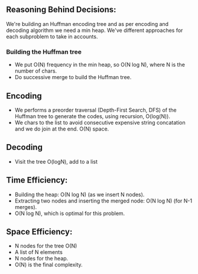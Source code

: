 ## Reasoning Behind Decisions:

We're building an Huffman encoding tree and as per encoding and decoding algorithm we need a min heap. 
We've different approaches for each subproblem to take in accounts.
### Building the Huffman tree
- We put O(N) frequency in the min heap, so O(N log N), where N is the number of chars.
- Do successive merge to build the Huffman tree.
## Encoding
- We performs a preorder traversal (Depth-First Search, DFS) of the Huffman tree to generate the codes,
  using recursion, O(log(N)).
- We chars to the list to avoid consecutive expensive string concatation and we do join at the end. O(N) space.
## Decoding
- Visit the tree O(logN), add to a list 


## Time Efficiency:
- Building the heap: O(N log N) (as we insert N nodes).
- Extracting two nodes and inserting the merged node: O(N log N) (for N-1 merges).
- O(N log N), which is optimal for this problem.

## Space Efficiency:
- N nodes for the tree O(N)
- A  list of N elements
- N nodes for the heap.
- O(N) is the final complexity.

